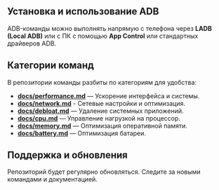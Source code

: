 ## Установка и использование ADB  
ADB-команды можно выполнять напрямую с телефона через **LADB (Local ADB)** или с ПК с помощью **App Control** или стандартных драйверов ADB.

## Категории команд  
В репозитории команды разбиты по категориям для удобства:
- **[docs/performance.md](docs/performance.md)** — Ускорение интерфейса и системы.
- **[docs/network.md](docs/network.md)** - Сетевые настройки и оптимизация.
- **[docs/debloat.md](docs/debloat.md)** — Удаление системных приложений.
- **[docs/cpu.md](docs/cpu.md)** — Управление нагрузкой на процессор.
- **[docs/memory.md](docs/memory.md)** — Оптимизация оперативной памяти.
- **[docs/battery.md](docs/battery.md)** — Оптимизация батареи.

## Поддержка и обновления  
Репозиторий будет регулярно обновляться. Следите за новыми командами и документацией.
